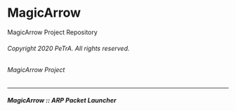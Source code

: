 # MagicArrow
MagicArrow Project Repository

###### Copyright 2020 PeTrA. All rights reserved.<p>
###### MagicArrow Project<p>
------
###### **MagicArrow :: ARP Packet Launcher**
